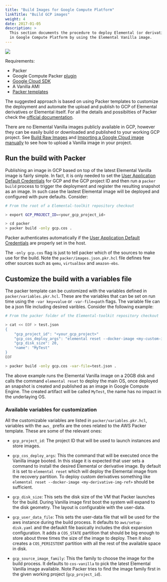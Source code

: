 ```yaml
---
title: "Build Images for Google Compute Platform"
linkTitle: "Build GCP images"
weight: 4
date: 2017-01-05
description: >
  This section documents the procedure to deploy Elemental (or derivatives) images
  in Google Compute Platform by using the Elemental Vanilla image.
---
```


![](https://docs.google.com/drawings/d/e/2PACX-1vSqJWcFThP7K2HS551LCqs73l4ZncXElLjlbCvxY96Ga2Jbjnq79j-DEjaccUZvYEQyphWiDQc9flxk/pub?w=1223&h=691)

Requirements:

* Packer
* Google Compute Packer [plugin](https://www.packer.io/docs/builders/googlecompute)
* [Google Cloud SDK](https://cloud.google.com/sdk/docs/install)
* A Vanilla AMI
* [Packer templates](https://github.com/rancher/elemental-toolkit/tree/main/packer)

The suggested approach is based on using Packer templates to customize the
deployment and automate the upload and publish to GCP of Elemental derivatives or Elemental itself. For all the details
and possibilties of Packer check the [official documentation](https://www.packer.io/guides/hcl).

There are no Elemental Vanilla images publicly available in GCP, however they can be easily
build or downloaded and published to your working GCP project. See [Build Raw Images](../../../development/build_raw_images/) and
[Importing a Google Cloud image manually](../../../getting-started/booting/#importing-a-google-cloud-image-manually) to see how to upload a Vanilla image in your project.

## Run the build with Packer

Publishing an image in GCP based on top of the latest Elemental Vanilla image is
fairly simple. In fact, it is only needed to set the [User Application Default Credentials](https://www.packer.io/docs/builders/googlecompute#running-locally-on-your-workstation)
for GCP and the GCP project ID and then run a `packer build` process to
trigger the deployment and register the resulting snapshot as an image.
In such case the lastest Elemental image will be deployed and configured with
pure defaults. Consider:

```bash
# From the root of a Elemental-toolkit repository checkout

> export GCP_PROJECT_ID=<your_gcp_project_id>

> cd packer
> packer build -only gcp.cos .
```

Packer authenticates automatically if the
[User Application Default Credentials](https://www.packer.io/docs/builders/googlecompute#running-locally-on-your-workstation)
are properly set in the host.

The `-only gcp.cos` flag is just to tell packer which of the sources
to make use for the build. Note the `packer/images.json.pkr.hcl` file defines
few other sources such as `qemu`, `virtualbox` and `amazon-ebs`.

## Customize the build with a variables file

The packer template can be customized with the variables defined in
`packer/variables.pkr.hcl`. These are the variables that can be set on run
time using the `-var key=value` or `-var-file=path` flags. The variable file
can be a json file including desired varibles. Consider the following example:

```bash
# From the packer folder of the Elemental-toolkit repository checkout

> cat << EOF > test.json
{
    "gcp_project_id": "<your_gcp_project>"
    "gcp_cos_deploy_args": "elemental reset --docker-image <my-custom-image>",
    "gcp_disk_size": 20,
    "name": "MyTest"
}
EOF

> packer build -only gcp.cos -var-file=test.json .
```

The above example runs the Elemental Vanilla image on a 20GB disk and calls the
command `elemental reset` to deploy the main OS, once deployed an snapshot is
created and published as an image in Google Compute Engine. The created
artifact will be called `MyTest`, the name has no impact in the underlaying
OS.

### Available variables for customization

All the customizable variables are listed in `packer/variables.pkr.hcl`, 
variables with the  `aws_` prefix are the ones related to the AWS Packer
template. These are some of the relevant ones:

* `gcp_project_id`: The project ID that will be used to launch instances and
  store images.

* `gcp_cos_deploy_args`: This the command that will be executed once the
  Vanilla image booted. In this stage it is expected that user sets a command
  to install the desired Elemental or derivative image. By default it is set to
  `elemental reset` which will deploy the Elemental image from the recovery partition.
  To deploy custom derivatives something like
  `elemental reset --docker-image <my-derivative-img-ref>` should be sufficient.

* `gcp_disk_size`: This sets the disk size of the VM that Packer
  launches for the build. During Vanilla image first boot the system will
  expand to the disk geometry. The layout is configurable with the user-data.

* `gcp_user_data_file`: This sets the user-data file that will be used for the
  aws instance during the build process. It defaults to `aws/setup-disk.yaml` and
  the defauklt file basically includes the disk expansion configuration. It
  adds a `COS_STATE` partition that should be big enough to store about three times
  the size of the image to deploy. Then it also creates a `COS_PERSISTENT`
  partition with all the rest of the available space in disk.

* `gcp_source_image_family`: This the family to choose the image for the
  build process. It defaults to `cos-vanilla` to pick the latest Elemental
  Vanilla image available. Note Packer tries to find the image family first
  in the given working project (`gcp_project_id`).
